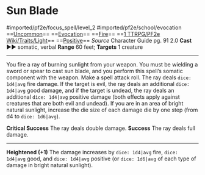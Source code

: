 # Sun Blade
#imported/pf2e/focus_spell/level_2 #imported/pf2e/school/evocation 
==[Uncommon](uncommon.md)== ==[Evocation](evocation.md)== ==[Fire](fire.md)== ==[1 TTRPG/PF2e Wiki/Traits/Light](1%20TTRPG/PF2e%20Wiki/Traits/Light)== ==[Positive](positive.md)==
*Source* Character Guide pg. 91 2.0
**Cast** ►► somatic, verbal
**Range** 60 feet; **Targets** 1 creature

---
You fire a ray of burning sunlight from your weapon. You must be wielding a sword or spear to cast sun blade, and you perform this spell’s somatic component with the weapon. Make a spell attack roll. The ray deals `dice: 1d4|avg` fire damage. If the target is evil, the ray deals an additional `dice: 1d4|avg` good damage, and if the target is undead, the ray deals an additional `dice: 1d4|avg` positive damage (both effects apply against creatures that are both evil and undead). If you are in an area of bright natural sunlight, increase the die size of each damage die by one step (from d4 to `dice: 1d6|avg`).

**Critical Success** The ray deals double damage.
**Success** The ray deals full damage.

<hr>

**Heightened (+1)** The damage increases by `dice: 1d4|avg` fire, `dice: 1d4|avg` good, and `dice: 1d4|avg` positive (or `dice: 1d6|avg` of each type of damage in bright natural sunlight).